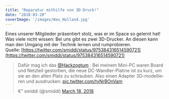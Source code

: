 ```yaml
---
title: "Reparatur mithilfe von 3D-Druck!"
date: "2018-03-20"
coverImage: '/images/Wau_Holland.jpg'
---
```


Eines unserer Mitglieder präsentiert stolz, was er im Space so gelernt hat! Was viele nicht wissen: Bei uns gibt es zwei 3D-Drucker. An diesen kann man den Umgang mit der Technik lernen und rumprobieren. Quelle: [https://twitter.com/smiddi/status/975384316514590721](https://twitter.com/smiddi/status/975384316514590721)

<blockquote class="twitter-tweet" data-lang="en"><p dir="ltr" lang="de">Dafür mag ich das <a href="https://twitter.com/Hackzogtum?ref_src=twsrc%5Etfw">@Hackzogtum</a> : Bei meinem Mini-PC waren Board und Netzteil gestorben, die neue DC-Wandler-Platine ist zu kurz, um sie an den alten Platz zu schrauben. Also einen Adapter 3D-modellieren und ausdrucken: <a href="https://t.co/tyNrBOnVam">pic.twitter.com/tyNrBOnVam</a></p>€” smiddi (@smiddi) <a href="https://twitter.com/smiddi/status/975384316514590721?ref_src=twsrc%5Etfw">March 18, 2018</a></blockquote>
<script src="https://platform.twitter.com/widgets.js" async charset="utf-8"></script>
